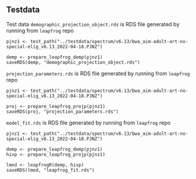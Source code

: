 ## Testdata

Test data `demographic_projection_object.rds` is RDS file generated by running from `leapfrog` repo

```
pjnz1 <- test_path("../testdata/spectrum/v6.13/bwa_aim-adult-art-no-special-elig_v6.13_2022-04-18.PJNZ")

demp <- prepare_leapfrog_demp(pjnz1)
saveRDS(demp, "demographic_projection_object.rds")
```

`projection_parameters.rds` is RDS file generated by running from `leapfrog` repo

```
pjnz1 <- test_path("../testdata/spectrum/v6.13/bwa_aim-adult-art-no-special-elig_v6.13_2022-04-18.PJNZ")

proj <- prepare_leapfrog_projp(pjnz1)
saveRDS(proj, "projection_parameters.rds")
```

`model_fit.rds` is RDS file generated by running from `leapfrog` repo

```
pjnz1 <- test_path("../testdata/spectrum/v6.13/bwa_aim-adult-art-no-special-elig_v6.13_2022-04-18.PJNZ")

demp <- prepare_leapfrog_demp(pjnz1)
hivp <- prepare_leapfrog_projp(pjnz1)

lmod <- leapfrogR(demp, hivp)
saveRDS(lmod, "leapfrog_fit.rds")
```
